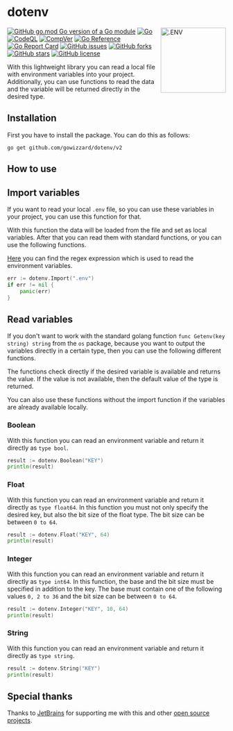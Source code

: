 # dotenv

<img src="https://user-images.githubusercontent.com/30717818/206506472-340a3497-207f-45a9-9bb7-efb57c4274bc.svg" alt=".ENV" width="150" align="right">

[![GitHub go.mod Go version of a Go module](https://img.shields.io/github/go-mod/go-version/gowizzard/dotenv.svg)](https://golang.org/) [![Go](https://github.com/gowizzard/dotenv/actions/workflows/go.yml/badge.svg)](https://github.com/gowizzard/dotenv/actions/workflows/go.yml) [![CodeQL](https://github.com/gowizzard/dotenv/actions/workflows/codeql.yml/badge.svg)](https://github.com/gowizzard/dotenv/actions/workflows/codeql.yml) [![CompVer](https://github.com/gowizzard/dotenv/actions/workflows/compver.yml/badge.svg)](https://github.com/gowizzard/dotenv/actions/workflows/compver.yml) [![Go Reference](https://pkg.go.dev/badge/github.com/gowizzard/dotenv/v2.svg)](https://pkg.go.dev/github.com/gowizzard/dotenv/v2) [![Go Report Card](https://goreportcard.com/badge/github.com/gowizzard/dotenv/v2)](https://goreportcard.com/report/github.com/gowizzard/dotenv/v2) [![GitHub issues](https://img.shields.io/github/issues/gowizzard/dotenv)](https://github.com/gowizzard/dotenv/issues) [![GitHub forks](https://img.shields.io/github/forks/gowizzard/dotenv)](https://github.com/gowizzard/dotenv/network) [![GitHub stars](https://img.shields.io/github/stars/gowizzard/dotenv)](https://github.com/gowizzard/dotenv/stargazers) [![GitHub license](https://img.shields.io/github/license/gowizzard/dotenv)](https://github.com/gowizzard/dotenv/blob/master/LICENSE)

With this lightweight library you can read a local file with environment variables into your project. Additionally, you can use functions to read the data and the variable will be returned directly in the desired type.

## Installation

First you have to install the package. You can do this as follows:

```shell
go get github.com/gowizzard/dotenv/v2
```

## How to use

## Import variables

If you want to read your local `.env` file, so you can use these variables in your project, you can use this function for that.

With this function the data will be loaded from the file and set as local variables. After that you can read them with standard functions, or you can use the following functions.

[Here](https://regex101.com/r/SEDjKj/3) you can find the regex expression which is used to read the environment variables.

```go
err := dotenv.Import(".env")
if err != nil {
    panic(err)
}
```

## Read variables

If you don't want to work with the standard golang function `func Getenv(key string) string` from the `os` package, because you want to output the variables directly in a certain type, then you can use the following different functions.

The functions check directly if the desired variable is available and returns the value. If the value is not available, then the default value of the type is returned.

You can also use these functions without the import function if the variables are already available locally.

### Boolean

With this function you can read an environment variable and return it directly as `type bool`.

```go
result := dotenv.Boolean("KEY")
println(result)
```

### Float

With this function you can read an environment variable and return it directly as `type float64`. In this function you must not only specify the desired key, but also the bit size of the float type. The bit size can be between `0 to 64`.

```go
result := dotenv.Float("KEY", 64)
println(result)
```

### Integer

With this function you can read an environment variable and return it directly as `type int64`. In this function, the base and the bit size must be specified in addition to the key. The base must contain one of the following values `0, 2 to 36` and the bit size can be between `0 to 64`. 

```go
result := dotenv.Integer("KEY", 10, 64)
println(result)
```

### String

With this function you can read an environment variable and return it directly as `type string`.

```go
result := dotenv.String("KEY")
println(result)
```

## Special thanks

Thanks to [JetBrains](https://github.com/JetBrains) for supporting me with this and other [open source projects](https://www.jetbrains.com/community/opensource/#support).
